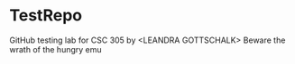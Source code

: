 # TestRepo
GitHub testing lab for CSC 305 by &lt;LEANDRA GOTTSCHALK>
Beware the wrath of the hungry emu